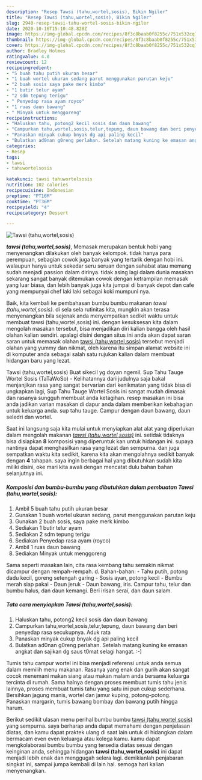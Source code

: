 ```yaml
---
description: "Resep Tawsi (tahu,wortel,sosis), Bikin Ngiler"
title: "Resep Tawsi (tahu,wortel,sosis), Bikin Ngiler"
slug: 2940-resep-tawsi-tahu-wortel-sosis-bikin-ngiler
date: 2020-10-16T15:10:48.828Z
image: https://img-global.cpcdn.com/recipes/8f3c8baab0f8255c/751x532cq70/tawsi-tahuwortelsosis-foto-resep-utama.jpg
thumbnail: https://img-global.cpcdn.com/recipes/8f3c8baab0f8255c/751x532cq70/tawsi-tahuwortelsosis-foto-resep-utama.jpg
cover: https://img-global.cpcdn.com/recipes/8f3c8baab0f8255c/751x532cq70/tawsi-tahuwortelsosis-foto-resep-utama.jpg
author: Bradley Holmes
ratingvalue: 4.8
reviewcount: 12
recipeingredient:
- "5 buah tahu putih ukuran besar"
- "1 buah wortel ukuran sedang parut menggunakan parutan keju"
- "2 buah sosis saya pake merk kimbo"
- "1 butir telur ayam"
- "2 sdm tepung terigu"
- " Penyedap rasa ayam royco"
- "1 ruas daun bawang"
- " Minyak untuk menggoreng"
recipeinstructions:
- "Haluskan tahu, potong2 kecil sosis dan daun bawang"
- "Campurkan tahu,wortel,sosis,telur,tepung, daun bawang dan beri penyedap rasa secukupnya. Aduk rata"
- "Panaskan minyak cukup bnyak dg api paling kecil"
- "Bulatkan ad0nan g0reng perlahan. Setelah matang kuning ke emasan angkat dan sajikan dg saus t0mat selagi hangat. :-)"
categories:
- Resep
tags:
- tawsi
- tahuwortelsosis

katakunci: tawsi tahuwortelsosis 
nutrition: 102 calories
recipecuisine: Indonesian
preptime: "PT16M"
cooktime: "PT36M"
recipeyield: "4"
recipecategory: Dessert

---
```



![Tawsi (tahu,wortel,sosis)](https://img-global.cpcdn.com/recipes/8f3c8baab0f8255c/751x532cq70/tawsi-tahuwortelsosis-foto-resep-utama.jpg)

<b><i>tawsi (tahu,wortel,sosis)</i></b>, Memasak merupakan bentuk hobi yang menyenangkan dilakukan oleh banyak kelompok. tidak hanya para perempuan, sebagian cowok juga banyak yang tertarik dengan hobi ini. walaupun hanya untuk sekedar seru seruan dengan sahabat atau memang sudah menjadi passion dalam dirinya. tidak asing lagi dalam dunia masakan sekarang sangat banyak ditemukan cowok dengan ketrampilan memasak yang luar biasa, dan lebih banyak juga kita jumpai di banyak depot dan cafe yang mempunyai chef laki laki sebagai koki mumpuni nya.

Baik, kita kembali ke pembahasan bumbu bumbu makanan <i>tawsi (tahu,wortel,sosis)</i>. di sela sela rutinitas kita, mungkin akan terasa menyenangkan bila sejenak anda menyempatkan sedikit waktu untuk membuat tawsi (tahu,wortel,sosis) ini. dengan kesuksesan kita dalam mengolah masakan tersebut, bisa menjadikan diri kalian bangga oleh hasil olahan kalian sendiri. apalagi disini dengan situs ini anda akan dapat saran saran untuk memasak olahan <u>tawsi (tahu,wortel,sosis)</u> tersebut menjadi olahan yang yummy dan nikmat, oleh karena itu simpan alamat website ini di komputer anda sebagai salah satu rujukan kalian dalam membuat hidangan baru yang lezat.

Tawsi (tahu,wortel,sosis) Buat sikecil yg doyan ngemil. Sup Tahu Tauge Wortel Sosis (TaTaWoSo) - Kelihatannya dari judulnya saja bakal menjanjikan rasa yang sangat bervarian dari kenikmatan yang tidak bisa di ungkapkan lagi, Sup Tahu Tauge Wortel Sosis ini sangat mudah dimasak dan rasanya sungguh membuat anda ketagihan. resep masakan ini bisa anda jadikan varian masakan di dapur anda dalam memberikan kebahagian untuk keluarga anda. sup tahu tauge. Campur dengan daun bawang, daun seledri dan wortel.


Saat ini langsung saja kita mulai untuk menyiapkan alat alat yang diperlukan dalam mengolah makanan <u><i>tawsi (tahu,wortel,sosis)</i></u> ini. setidak tidaknya bisa disiapkan <b>8</b> komposisi yang diperuntuk kan untuk hidangan ini. supaya nantinya dapat menghasilkan rasa yang lezat dan sempurna. dan juga sempatkan waktu kita sedikit, karena kita akan mengolahnya sedikit banyak dengan <b>4</b> tahapan. saya ingin berbagai hal yang dibutuhkan sudah kita miliki disini, oke mari kita awali dengan mencatat dulu bahan bahan selanjutnya ini.

<!--inarticleads1-->

##### Komposisi dan bumbu-bumbu yang dibutuhkan dalam pembuatan Tawsi (tahu,wortel,sosis):

1. Ambil 5 buah tahu putih ukuran besar
1. Gunakan 1 buah wortel ukuran sedang, parut menggunakan parutan keju
1. Gunakan 2 buah sosis, saya pake merk kimbo
1. Sediakan 1 butir telur ayam
1. Sediakan 2 sdm tepung terigu
1. Sediakan  Penyedap rasa ayam (royco)
1. Ambil 1 ruas daun bawang
1. Sediakan  Minyak untuk menggoreng


Sama seperti masakan lain, cita rasa kembang tahu semakin nikmat dicampur dengan rempah-rempah. d. Bahan-bahan: - Tahu putih, potong dadu kecil, goreng setengah garing - Sosis ayan, potong kecil - Bumbu merah siap pakai - Daun jeruk - Daun bawang, iris. Campur tahu, telur dan bumbu halus, dan daun kemangi. Beri irisan serai, dan daun salam. 

<!--inarticleads2-->

##### Tata cara menyiapkan Tawsi (tahu,wortel,sosis):

1. Haluskan tahu, potong2 kecil sosis dan daun bawang
1. Campurkan tahu,wortel,sosis,telur,tepung, daun bawang dan beri penyedap rasa secukupnya. Aduk rata
1. Panaskan minyak cukup bnyak dg api paling kecil
1. Bulatkan ad0nan g0reng perlahan. Setelah matang kuning ke emasan angkat dan sajikan dg saus t0mat selagi hangat. :-)


Tumis tahu campur wortel ini bisa menjadi referensi untuk anda semua dalam memilih menu makanan. Rasanya yang enak dan gurih akan sangat cocok menemani makan siang atau makan malam anda bersama keluarga tercinta di rumah. Sama halnya dengan proses membuat tumis tahu jenis lainnya, proses membuat tumis tahu yang satu ini pun cukup sederhana. Bersihkan jagung manis, wortel dan jamur kuping, potong-potong. Panaskan margarin, tumis bawang bombay dan bawang putih hingga harum. 

Berikut sedikit ulasan menu perihal bumbu bumbu <u>tawsi (tahu,wortel,sosis)</u> yang sempurna. saya berharap anda dapat memahami dengan penjelasan diatas, dan kamu dapat praktek ulang di saat lain untuk di hidangkan dalam bermacam even even keluarga atau kolega kamu. kamu dapat mengkolaborasi bumbu bumbu yang tersedia diatas sesuai dengan keinginan anda, sehingga hidangan <b>tawsi (tahu,wortel,sosis)</b> ini dapat menjadi lebih enak dan menggugah selera lagi. demikianlah penjabaran singkat ini, sampai jumpa kembali di lain hal. semoga hari kalian menyenangkan.
